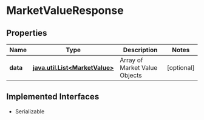 

# MarketValueResponse


## Properties

Name | Type | Description | Notes
------------ | ------------- | ------------- | -------------
**data** | [**java.util.List&lt;MarketValue&gt;**](MarketValue.md) | Array of Market Value Objects |  [optional]


## Implemented Interfaces

* Serializable


